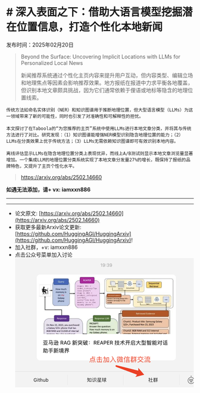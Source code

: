 # # 深入表面之下：借助大语言模型挖掘潜在位置信息，打造个性化本地新闻
发布时间：2025年02月20日


> Beyond the Surface: Uncovering Implicit Locations with LLMs for Personalized Local News
>
> 新闻推荐系统通过个性化主页内容来提升用户互动，但内容类型、编辑立场和地理焦点等因素会影响推荐效果。地方报纸在报道中力求平衡各地覆盖，但识别本地文章颇具挑战，因为它们通常依赖于俚语或地标等隐含的地理位置线索。

    传统方法如命名实体识别（NER）和知识图谱用于推断地理位置，但大型语言模型（LLMs）为这一领域带来了新的可能性，同时也引发了对准确性和可解释性的担忧。

    本文探讨了在Taboola的“为您推荐的主页”系统中使用LLMs进行本地文章分类，并将其与传统方法进行了对比。研究发现：（1）知识图谱能增强NER模型识别隐含地理位置的能力；（2）LLMs在分类效果上优于传统方法；（3）LLMs无需依赖知识图谱即可有效识别本地内容。

    离线评估显示LLMs在隐含地理位置分类上表现优异，而线上A/B测试则显示本地文章浏览量显著增加。一个集成LLM的地理位置分类系统实现了本地文章分发量27%的增长，既保持了报纸的品牌特色，又提升了主页个性化水平。
>
> https://arxiv.org/abs/2502.14660

**如遇无法添加，请+ vx: iamxxn886**
<hr />


<hr />

- 论文原文: [https://arxiv.org/abs/2502.14660](https://arxiv.org/abs/2502.14660)
- 获取更多最新Arxiv论文更新: [https://github.com/HuggingAGI/HuggingArxiv](https://github.com/HuggingAGI/HuggingArxiv)!
- 加入社群，+v: iamxxn886
- 点击公众号菜单加入讨论
![](https://raw.githubusercontent.com/HuggingAGI/wx_assets/main/2024/07/31/1722434818326-94339e92-22f1-4472-9d27-fed232f70b5d.jpeg)